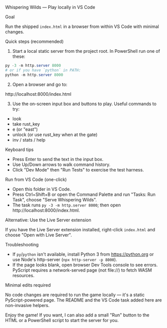 Whispering Wilds — Play locally in VS Code

Goal

Run the shipped `index.html` in a browser from within VS Code with minimal changes.

Quick steps (recommended)

1. Start a local static server from the project root. In PowerShell run one of these:

```powershell
py -3 -m http.server 8000
# or if you have `python` in PATH:
python -m http.server 8000
```

2. Open a browser and go to:

http://localhost:8000/index.html

3. Use the on-screen input box and buttons to play. Useful commands to try:

- look
- take rust_key
- e (or "east")
- unlock (or use rust_key when at the gate)
- inv / stats / help

Keyboard tips

- Press Enter to send the text in the input box.
- Use Up/Down arrows to walk command history.
- Click "Dev Mode" then "Run Tests" to exercise the test harness.

Run from VS Code (one-click)

- Open this folder in VS Code.
- Press Ctrl+Shift+B or open the Command Palette and run "Tasks: Run Task", choose "Serve Whispering Wilds".
- The task runs `py -3 -m http.server 8000`; then open http://localhost:8000/index.html.

Alternative: Use the Live Server extension

If you have the Live Server extension installed, right-click `index.html` and choose "Open with Live Server".

Troubleshooting

- If `py`/`python` isn't available, install Python 3 from https://python.org or use Node's http-server (`npx http-server -p 8000`).
- If the page looks blank, open browser Dev Tools console to see errors. PyScript requires a network-served page (not file://) to fetch WASM resources.

Minimal edits required

No code changes are required to run the game locally — it's a static PyScript-powered page. The README and the VS Code task added here are non-invasive helpers.

Enjoy the game! If you want, I can also add a small "Run" button to the HTML or a PowerShell script to start the server for you.
